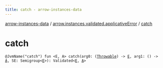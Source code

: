 ```yaml
---
title: catch - arrow-instances-data
---
```


[arrow-instances-data](../index.html) / [arrow.instances.validated.applicativeError](index.html) / [catch](./catch.html)

# catch

`@JvmName("catch") fun <E, A> catch(arg0: (`[`Throwable`](https://kotlinlang.org/api/latest/jvm/stdlib/kotlin/-throwable/index.html)`) -> `[`E`](catch.html#E)`, arg1: () -> `[`A`](catch.html#A)`, SE: Semigroup<`[`E`](catch.html#E)`>): Validated<`[`E`](catch.html#E)`, `[`A`](catch.html#A)`>`